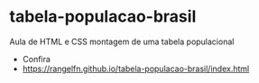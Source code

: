 # tabela-populacao-brasil
 Aula de HTML e CSS montagem de uma tabela populacional

- Confira
- https://rangelfn.github.io/tabela-populacao-brasil/index.html
